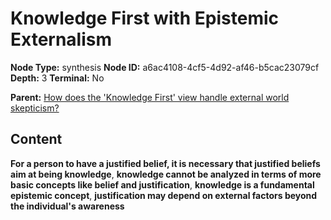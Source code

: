 # Knowledge First with Epistemic Externalism

**Node Type:** synthesis
**Node ID:** a6ac4108-4cf5-4d92-af46-b5cac23079cf
**Depth:** 3
**Terminal:** No

**Parent:** [How does the 'Knowledge First' view handle external world skepticism?](how-does-the-knowledge-first-view-handle-external-world-skepticism.md)

## Content

**For a person to have a justified belief, it is necessary that justified beliefs aim at being knowledge**, **knowledge cannot be analyzed in terms of more basic concepts like belief and justification**, **knowledge is a fundamental epistemic concept**, **justification may depend on external factors beyond the individual's awareness**
